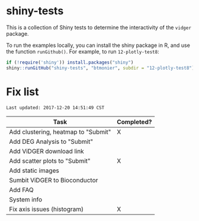 # shiny-tests

This is a collection of Shiny tests to determine the interactivity of the `vidger` package.

To run the examples locally, you can install the shiny package in R, and use the function `runGithub()`. For example, to run `12-plotly-test8`:

``` r
if (!require('shiny')) install.packages("shiny")
shiny::runGitHub("shiny-tests", "btmonier", subdir = "12-plotly-test8")
```


# Fix list

```
Last updated: 2017-12-20 14:51:49 CST
```

| Task                                | Completed? |
|-------------------------------------|------------|
| Add clustering, heatmap to "Submit" | X					 |
| Add DEG Analysis to "Submit" 				|            |
| Add ViDGER download link 						|            |
| Add scatter plots to "Submit" 			| X          |
| Add static images 									|            |
| Sumbit ViDGER to Bioconductor 			|            |
| Add FAQ 														|  					 |
| System info 												|  					 |
| Fix axis issues (histogram)					| X					 |